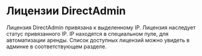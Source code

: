 # Лицензии DirectAdmin

Лицензия DirectAdmin привязана к выделенному IP.
Лицензия наследует статус привязанного IP. 
IP находятся в специальном пуле, для автоматизации аренды.
Список доступных лицензий можно увидеть в админке в соответствующем
разделе.